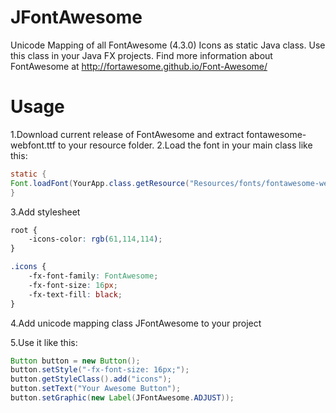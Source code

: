 # JFontAwesome
Unicode Mapping of all FontAwesome (4.3.0) Icons as static Java class. Use this class in your Java FX projects. Find more information about FontAwesome at http://fortawesome.github.io/Font-Awesome/

# Usage
1.Download current release of FontAwesome and extract fontawesome-webfont.ttf to your resource folder.
2.Load the font in your main class like this:
```java
static { 
Font.loadFont(YourApp.class.getResource("Resources/fonts/fontawesome-webfont.ttf").toExternalForm(), 12); 
}
```

3.Add stylesheet
```css
root {
    -icons-color: rgb(61,114,114);
}

.icons {
    -fx-font-family: FontAwesome;
    -fx-font-size: 16px;
    -fx-text-fill: black;
}
```

4.Add unicode mapping class JFontAwesome to your project

5.Use it like this:
```java
Button button = new Button();
button.setStyle("-fx-font-size: 16px;");
button.getStyleClass().add("icons");
button.setText("Your Awesome Button");
button.setGraphic(new Label(JFontAwesome.ADJUST));
```
